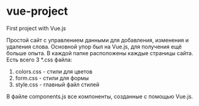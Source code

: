 # vue-project
First project with Vue.js

Простой сайт с управлением данными для добавления, изменения и удаления слова. Основной упор был на Vue.js, для получения ещё больше опыта. 
В каждой папке расположены каждые страницы сайта. Есть всего 3 *.css файла:
1. colors.css - стили для цветов
2. form.css - стили для формы
3. style.css - главный файл стилей

В файле components.js все компоненты, созданные с помощью Vue.js.
